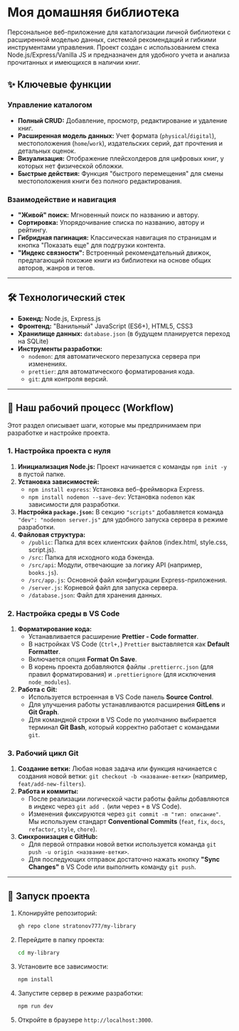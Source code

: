 # Моя домашняя библиотека

Персональное веб-приложение для каталогизации личной библиотеки с расширенной моделью данных, системой рекомендаций и гибкими инструментами управления. Проект создан с использованием стека Node.js/Express/Vanilla JS и предназначен для удобного учета и анализа прочитанных и имеющихся в наличии книг.

## ✨ Ключевые функции

### Управление каталогом

-   **Полный CRUD:** Добавление, просмотр, редактирование и удаление книг.
-   **Расширенная модель данных:** Учет формата (`physical`/`digital`), местоположения (`home`/`work`), издательских серий, дат прочтения и детальных оценок.
-   **Визуализация:** Отображение плейсхолдеров для цифровых книг, у которых нет физической обложки.
-   **Быстрые действия:** Функция "быстрого перемещения" для смены местоположения книги без полного редактирования.

### Взаимодействие и навигация

-   **"Живой" поиск:** Мгновенный поиск по названию и автору.
-   **Сортировка:** Упорядочивание списка по названию, автору и рейтингу.
-   **Гибридная пагинация:** Классическая навигация по страницам и кнопка "Показать еще" для подгрузки контента.
-   **"Индекс связности":** Встроенный рекомендательный движок, предлагающий похожие книги из библиотеки на основе общих авторов, жанров и тегов.

---

## 🛠️ Технологический стек

-   **Бэкенд:** Node.js, Express.js
-   **Фронтенд:** "Ванильный" JavaScript (ES6+), HTML5, CSS3
-   **Хранилище данных:** `database.json` (в будущем планируется переход на SQLite)
-   **Инструменты разработки:**
    -   `nodemon`: для автоматического перезапуска сервера при изменениях.
    -   `prettier`: для автоматического форматирования кода.
    -   `git`: для контроля версий.

---

## 📖 Наш рабочий процесс (Workflow)

Этот раздел описывает шаги, которые мы предпринимаем при разработке и настройке проекта.

### 1. Настройка проекта с нуля

1.  **Инициализация Node.js:** Проект начинается с команды `npm init -y` в пустой папке.
2.  **Установка зависимостей:**
    -   `npm install express`: Установка веб-фреймворка Express.
    -   `npm install nodemon --save-dev`: Установка `nodemon` как зависимости для разработки.
3.  **Настройка `package.json`:** В секцию `"scripts"` добавляется команда `"dev": "nodemon server.js"` для удобного запуска сервера в режиме разработки.
4.  **Файловая структура:**
    -   `/public`: Папка для всех клиентских файлов (index.html, style.css, script.js).
    -   `/src`: Папка для исходного кода бэкенда.
    -   `/src/api`: Модули, отвечающие за логику API (например, `books.js`).
    -   `/src/app.js`: Основной файл конфигурации Express-приложения.
    -   `/server.js`: Корневой файл для запуска сервера.
    -   `/database.json`: Файл для хранения данных.

### 2. Настройка среды в VS Code

1.  **Форматирование кода:**
    -   Устанавливается расширение **Prettier - Code formatter**.
    -   В настройках VS Code (`Ctrl+,`) `Prettier` выставляется как **Default Formatter**.
    -   Включается опция **Format On Save**.
    -   В корень проекта добавляются файлы `.prettierrc.json` (для правил форматирования) и `.prettierignore` (для исключения `node_modules`).
2.  **Работа с Git:**
    -   Используется встроенная в VS Code панель **Source Control**.
    -   Для улучшения работы устанавливаются расширения **GitLens** и **Git Graph**.
    -   Для командной строки в VS Code по умолчанию выбирается терминал **Git Bash**, который корректно работает с командами `git`.

### 3. Рабочий цикл Git

1.  **Создание ветки:** Любая новая задача или функция начинается с создания новой ветки: `git checkout -b <название-ветки>` (например, `feat/add-new-filters`).
2.  **Работа и коммиты:**
    -   После реализации логической части работы файлы добавляются в индекс через `git add .` (или через `+` в VS Code).
    -   Изменения фиксируются через `git commit -m "тип: описание"`. Мы используем стандарт **Conventional Commits** (`feat`, `fix`, `docs`, `refactor`, `style`, `chore`).
3.  **Синхронизация с GitHub:**
    -   Для первой отправки новой ветки используется команда `git push -u origin <название-ветки>`.
    -   Для последующих отправок достаточно нажать кнопку **"Sync Changes"** в VS Code или выполнить команду `git push`.

---

## 🚀 Запуск проекта

1.  Клонируйте репозиторий:
    ```bash
    gh repo clone stratonov777/my-library
    ```
2.  Перейдите в папку проекта:
    ```bash
    cd my-library
    ```
3.  Установите все зависимости:
    ```bash
    npm install
    ```
4.  Запустите сервер в режиме разработки:
    ```bash
    npm run dev
    ```
5.  Откройте в браузере `http://localhost:3000`.
